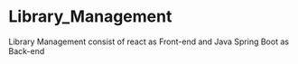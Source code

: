 # Library_Management
Library Management consist of react as Front-end and Java Spring Boot as Back-end
